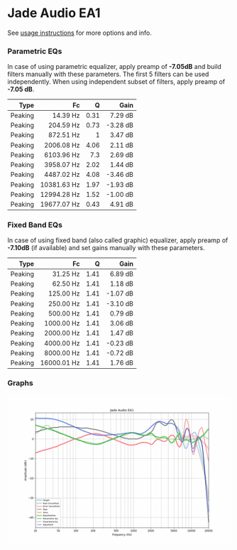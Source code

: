 # Jade Audio EA1
See [usage instructions](https://github.com/jaakkopasanen/AutoEq#usage) for more options and info.

### Parametric EQs
In case of using parametric equalizer, apply preamp of **-7.05dB** and build filters manually
with these parameters. The first 5 filters can be used independently.
When using independent subset of filters, apply preamp of **-7.05 dB**.

| Type    | Fc          |    Q | Gain     |
|--------:|------------:|-----:|---------:|
| Peaking | 14.39 Hz    | 0.31 | 7.29 dB  |
| Peaking | 204.59 Hz   | 0.73 | -3.28 dB |
| Peaking | 872.51 Hz   | 1    | 3.47 dB  |
| Peaking | 2006.08 Hz  | 4.06 | 2.11 dB  |
| Peaking | 6103.96 Hz  | 7.3  | 2.69 dB  |
| Peaking | 3958.07 Hz  | 2.02 | 1.44 dB  |
| Peaking | 4487.02 Hz  | 4.08 | -3.46 dB |
| Peaking | 10381.63 Hz | 1.97 | -1.93 dB |
| Peaking | 12994.28 Hz | 1.52 | -1.00 dB |
| Peaking | 19677.07 Hz | 0.43 | 4.91 dB  |

### Fixed Band EQs
In case of using fixed band (also called graphic) equalizer, apply preamp of **-7.10dB**
(if available) and set gains manually with these parameters.

| Type    | Fc          |    Q | Gain     |
|--------:|------------:|-----:|---------:|
| Peaking | 31.25 Hz    | 1.41 | 6.89 dB  |
| Peaking | 62.50 Hz    | 1.41 | 1.18 dB  |
| Peaking | 125.00 Hz   | 1.41 | -1.07 dB |
| Peaking | 250.00 Hz   | 1.41 | -3.10 dB |
| Peaking | 500.00 Hz   | 1.41 | 0.79 dB  |
| Peaking | 1000.00 Hz  | 1.41 | 3.06 dB  |
| Peaking | 2000.00 Hz  | 1.41 | 1.47 dB  |
| Peaking | 4000.00 Hz  | 1.41 | -0.23 dB |
| Peaking | 8000.00 Hz  | 1.41 | -0.72 dB |
| Peaking | 16000.01 Hz | 1.41 | 1.76 dB  |

### Graphs
![](./Jade%20Audio%20EA1.png)